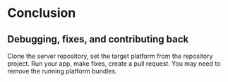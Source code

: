 # Conclusion


## Debugging, fixes, and contributing back

Clone the server repository, set the target platform from the repository project. Run your app, make fixes, create a pull request.
You may need to remove the running platform bundles.